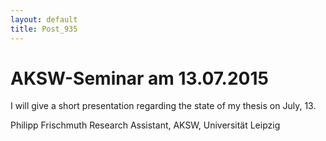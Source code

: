 ```yaml
---
layout: default
title: Post_935
---
```



# AKSW-Seminar am 13.07.2015

I will give a short presentation regarding the state of my thesis on July, 13.

Philipp Frischmuth
Research Assistant,
AKSW, Universität Leipzig

